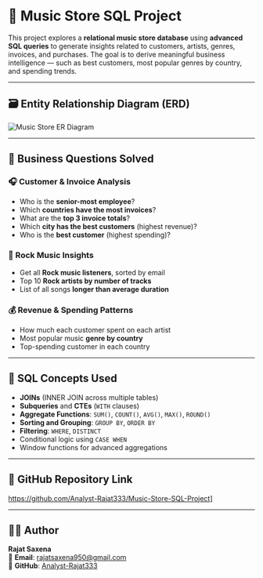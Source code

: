 # 🎵 Music Store SQL Project

This project explores a **relational music store database** using **advanced SQL queries** to generate insights related to customers, artists, genres, invoices, and purchases. The goal is to derive meaningful business intelligence — such as best customers, most popular genres by country, and spending trends.

---

## 🗃️ Entity Relationship Diagram (ERD)
![Music Store ER Diagram](https://github.com/user-attachments/assets/a0e28895-5232-4e1c-92bc-b19391e2368b)



---

## 🎯 Business Questions Solved

### 🎧 Customer & Invoice Analysis
- Who is the **senior-most employee**?
- Which **countries have the most invoices**?
- What are the **top 3 invoice totals**?
- Which **city has the best customers** (highest revenue)?
- Who is the **best customer** (highest spending)?

### 🎸 Rock Music Insights
- Get all **Rock music listeners**, sorted by email
- Top 10 **Rock artists by number of tracks**
- List of all songs **longer than average duration**

### 💰 Revenue & Spending Patterns
- How much each customer spent on each artist
- Most popular music **genre by country**
- Top-spending customer in each country

---

## 🧠 SQL Concepts Used

- **JOINs** (INNER JOIN across multiple tables)
- **Subqueries** and **CTEs** (`WITH` clauses)
- **Aggregate Functions**: `SUM()`, `COUNT()`, `AVG()`, `MAX()`, `ROUND()`
- **Sorting and Grouping**: `GROUP BY`, `ORDER BY`
- **Filtering**: `WHERE`, `DISTINCT`
- Conditional logic using `CASE WHEN`
- Window functions for advanced aggregations

---

## 🔗 GitHub Repository Link

https://github.com/Analyst-Rajat333/Music-Store-SQL-Project]

---

## 👨‍💻 Author

**Rajat Saxena**  
📧 **Email**: [rajatsaxena950@gmail.com](mailto:rajatsaxena950@gmail.com)  
🔗 **GitHub**: [Analyst-Rajat333](https://github.com/Analyst-Rajat333)
